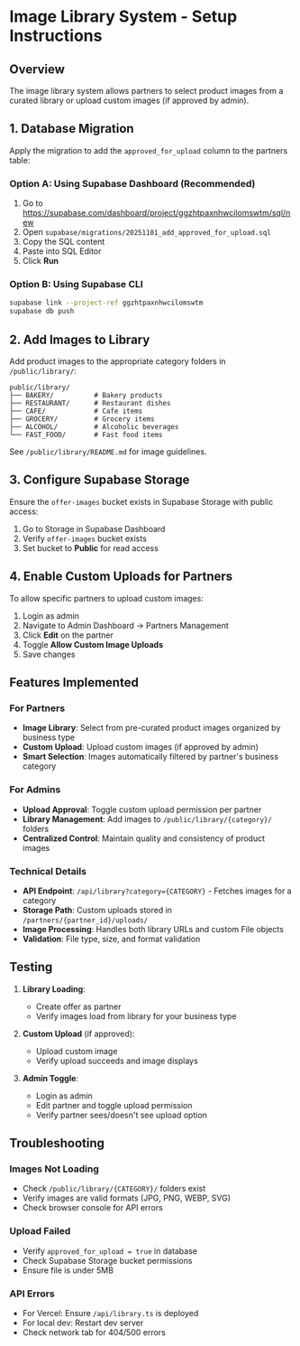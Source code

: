 # Image Library System - Setup Instructions

## Overview
The image library system allows partners to select product images from a curated library or upload custom images (if approved by admin).

## 1. Database Migration

Apply the migration to add the `approved_for_upload` column to the partners table:

### Option A: Using Supabase Dashboard (Recommended)
1. Go to https://supabase.com/dashboard/project/ggzhtpaxnhwcilomswtm/sql/new
2. Open `supabase/migrations/20251101_add_approved_for_upload.sql`
3. Copy the SQL content
4. Paste into SQL Editor
5. Click **Run**

### Option B: Using Supabase CLI
```bash
supabase link --project-ref ggzhtpaxnhwcilomswtm
supabase db push
```

## 2. Add Images to Library

Add product images to the appropriate category folders in `/public/library/`:

```
public/library/
├── BAKERY/          # Bakery products
├── RESTAURANT/      # Restaurant dishes
├── CAFE/            # Cafe items
├── GROCERY/         # Grocery items
├── ALCOHOL/         # Alcoholic beverages
└── FAST_FOOD/       # Fast food items
```

See `/public/library/README.md` for image guidelines.

## 3. Configure Supabase Storage

Ensure the `offer-images` bucket exists in Supabase Storage with public access:

1. Go to Storage in Supabase Dashboard
2. Verify `offer-images` bucket exists
3. Set bucket to **Public** for read access

## 4. Enable Custom Uploads for Partners

To allow specific partners to upload custom images:

1. Login as admin
2. Navigate to Admin Dashboard → Partners Management
3. Click **Edit** on the partner
4. Toggle **Allow Custom Image Uploads**
5. Save changes

## Features Implemented

### For Partners
- **Image Library**: Select from pre-curated product images organized by business type
- **Custom Upload**: Upload custom images (if approved by admin)
- **Smart Selection**: Images automatically filtered by partner's business category

### For Admins
- **Upload Approval**: Toggle custom upload permission per partner
- **Library Management**: Add images to `/public/library/{category}/` folders
- **Centralized Control**: Maintain quality and consistency of product images

### Technical Details
- **API Endpoint**: `/api/library?category={CATEGORY}` - Fetches images for a category
- **Storage Path**: Custom uploads stored in `/partners/{partner_id}/uploads/`
- **Image Processing**: Handles both library URLs and custom File objects
- **Validation**: File type, size, and format validation

## Testing

1. **Library Loading**:
   - Create offer as partner
   - Verify images load from library for your business type

2. **Custom Upload** (if approved):
   - Upload custom image
   - Verify upload succeeds and image displays

3. **Admin Toggle**:
   - Login as admin
   - Edit partner and toggle upload permission
   - Verify partner sees/doesn't see upload option

## Troubleshooting

### Images Not Loading
- Check `/public/library/{CATEGORY}/` folders exist
- Verify images are valid formats (JPG, PNG, WEBP, SVG)
- Check browser console for API errors

### Upload Failed
- Verify `approved_for_upload = true` in database
- Check Supabase Storage bucket permissions
- Ensure file is under 5MB

### API Errors
- For Vercel: Ensure `/api/library.ts` is deployed
- For local dev: Restart dev server
- Check network tab for 404/500 errors
